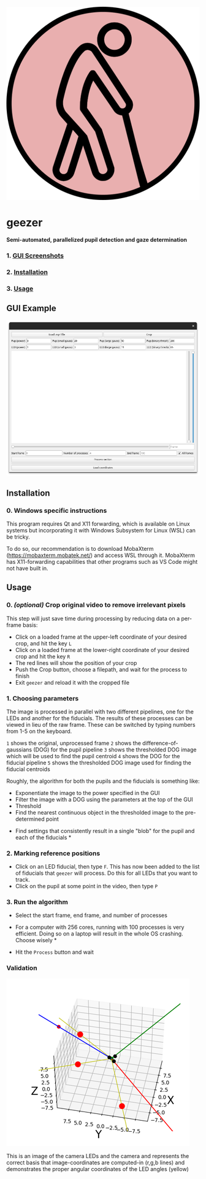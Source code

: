 ![geezer_og](assets/logo.png)
# geezer

**Semi-automated, parallelized pupil detection and gaze determination**
     
    
### 1. [GUI Screenshots](#gui_example) 
### 2. [Installation](#installation)
### 3. [Usage](#usage) 


## GUI Example 
![geezer_og](assets/geezer_og.png)

## Installation
### 0. Windows specific instructions
This program requires Qt and X11 forwarding, which is available on Linux systems but incorporating it with Windows Subsystem for Linux (WSL) can be tricky. 

To do so, our recommendation is to download MobaXterm (https://mobaxterm.mobatek.net/) and access WSL through it. MobaXterm has 
X11-forwarding capabilities that other programs such as VS Code might not have built in.


## Usage
### 0. *(optional)* Crop original video to remove irrelevant pixels
This step will just save time during processing by reducing data on a per-frame basis:

- Click on a loaded frame at the upper-left coordinate of your desired crop, and hit the key `L` 
- Click on a loaded frame at the lower-right coordinate of your desired crop and hit the key `R` 
- The red lines will show the position of your crop 
- Push the Crop button, choose a filepath, and wait for the process to finish 
- Exit `geezer` and reload it with the cropped file 

### 1. Choosing parameters
The image is processed in parallel with two different pipelines, one for the LEDs and another for the fiducials. The results of these processes can be viewed in lieu of the raw frame. These can be switched by typing numbers from 1-5 on the keyboard.

`1` shows the original, unprocessed frame
`2` shows the difference-of-gaussians (DOG) for the pupil pipeline
`3` shows the thresholded DOG image which will be used to find the pupil centroid
`4` shows the DOG for the fiducial pipeline
`5` shows the thresholded DOG image used for finding the fiducial centroids

Roughly, the algorithm for both the pupils and the fiducials is something like:
- Exponentiate the image to the power specified in the GUI
- Filter the image with a DOG using the parameters at the top of the GUI
- Threshold
- Find the nearest continuous object in the thresholded image to the pre-determined point

* Find settings that consistently result in a single "blob" for the pupil and each of the fiducials *

### 2. Marking reference positions
- Click on an LED fiducial, then type `F`. This has now been added to the list of fiducials that `geezer` will process. Do this for all LEDs that you want to track.
- Click on the pupil at some point in the video, then type `P`

### 3. Run the algorithm
- Select the start frame, end frame, and number of processes
* For a computer with 256 cores, running with 100 processes is very efficient. Doing so on a laptop will result in the whole OS crashing. Choose wisely * 
- Hit the `Process` button and wait

### Validation

![basis](img/basis.png)

This is an image of the camera LEDs and the camera and represents the correct basis that image-coordinates are computed-in (r,g,b lines) and demonstrates the proper angular coordinates of the LED angles (yellow)

